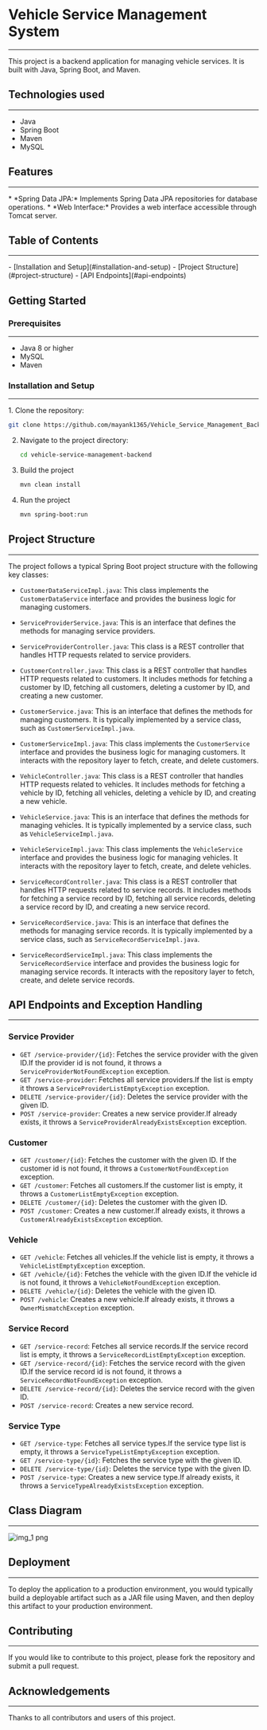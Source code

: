 # Vehicle Service Management System
<hr>
This project is a backend application for managing vehicle services. It is built with Java, Spring Boot, and Maven.


## Technologies used
<hr>

* Java
* Spring Boot
* Maven
* MySQL


## Features
<hr>
* *Spring Data JPA:* Implements Spring Data JPA repositories for database operations.
* *Web Interface:* Provides a web interface accessible through Tomcat server.

## Table of Contents
<hr>
- [Installation and Setup](#installation-and-setup)
- [Project Structure](#project-structure)
- [API Endpoints](#api-endpoints)



## Getting Started

### Prerequisites
<hr>

* Java 8 or higher
* MySQL
* Maven

### Installation and Setup
<hr>
1. Clone the repository:

   ```bash
   git clone https://github.com/mayank1365/Vehicle_Service_Management_Backend_Project
   ```

2. Navigate to the project directory:
   ```bash
   cd vehicle-service-management-backend
   ```

3. Build the project
    ```bash
    mvn clean install
    ```

4. Run the project
    ```bash
    mvn spring-boot:run
    ```

## Project Structure
<hr>
The project follows a typical Spring Boot project structure with the following key classes:

- `CustomerDataServiceImpl.java`: This class implements the `CustomerDataService` interface and provides the business logic for managing customers.
- `ServiceProviderService.java`: This is an interface that defines the methods for managing service providers.
- `ServiceProviderController.java`: This class is a REST controller that handles HTTP requests related to service providers.
- `CustomerController.java`: This class is a REST controller that handles HTTP requests related to customers. It includes methods for fetching a customer by ID, fetching all customers, deleting a customer by ID, and creating a new customer.

- `CustomerService.java`: This is an interface that defines the methods for managing customers. It is typically implemented by a service class, such as `CustomerServiceImpl.java`.

- `CustomerServiceImpl.java`: This class implements the `CustomerService` interface and provides the business logic for managing customers. It interacts with the repository layer to fetch, create, and delete customers.

- `VehicleController.java`: This class is a REST controller that handles HTTP requests related to vehicles. It includes methods for fetching a vehicle by ID, fetching all vehicles, deleting a vehicle by ID, and creating a new vehicle.

- `VehicleService.java`: This is an interface that defines the methods for managing vehicles. It is typically implemented by a service class, such as `VehicleServiceImpl.java`.

- `VehicleServiceImpl.java`: This class implements the `VehicleService` interface and provides the business logic for managing vehicles. It interacts with the repository layer to fetch, create, and delete vehicles.

- `ServiceRecordController.java`: This class is a REST controller that handles HTTP requests related to service records. It includes methods for fetching a service record by ID, fetching all service records, deleting a service record by ID, and creating a new service record.

- `ServiceRecordService.java`: This is an interface that defines the methods for managing service records. It is typically implemented by a service class, such as `ServiceRecordServiceImpl.java`.

- `ServiceRecordServiceImpl.java`: This class implements the `ServiceRecordService` interface and provides the business logic for managing service records. It interacts with the repository layer to fetch, create, and delete service records.

## API Endpoints and Exception Handling
<hr>

### Service Provider

- `GET /service-provider/{id}`: Fetches the service provider with the given ID.If the provider id is not found, it throws a `ServiceProviderNotFoundException` exception.
- `GET /service-provider`: Fetches all service providers.If the list is empty it throws a `ServiceProviderListEmptyException` exception.
- `DELETE /service-provider/{id}`: Deletes the service provider with the given ID.
- `POST /service-provider`: Creates a new service provider.If already exists, it throws a `ServiceProviderAlreadyExistsException` exception.



### Customer

- `GET /customer/{id}`: Fetches the customer with the given ID.
If the customer id is not found, it throws a `CustomerNotFoundException` exception.
- `GET /customer`: Fetches all customers.If the customer list is empty, it throws a `CustomerListEmptyException` exception.
- `DELETE /customer/{id}`: Deletes the customer with the given ID.
- `POST /customer`: Creates a new customer.If already exists, it throws a `CustomerAlreadyExistsException` exception.

### Vehicle

- `GET /vehicle`: Fetches all vehicles.If the vehicle list is empty, it throws a `VehicleListEmptyException` exception.
- `GET /vehicle/{id}`: Fetches the vehicle with the given ID.If the vehicle id is not found, it throws a `VehicleNotFoundException` exception.
- `DELETE /vehicle/{id}`: Deletes the vehicle with the given ID.
- `POST /vehicle`: Creates a new vehicle.If already exists, it throws a `OwnerMismatchException` exception.

### Service Record

- `GET /service-record`: Fetches all service records.If the service record list is empty, it throws a `ServiceRecordListEmptyException` exception.
- `GET /service-record/{id}`: Fetches the service record with the given ID.If the service record id is not found, it throws a `ServiceRecordNotFoundException` exception.
- `DELETE /service-record/{id}`: Deletes the service record with the given ID.
- `POST /service-record`: Creates a new service record.
### Service Type

- `GET /service-type`: Fetches all service types.If the service type list is empty, it throws a `ServiceTypeListEmptyException` exception.
- `GET /service-type/{id}`: Fetches the service type with the given ID.
- `DELETE /service-type/{id}`: Deletes the service type with the given ID.
- `POST /service-type`: Creates a new service type.If already exists, it throws a `ServiceTypeAlreadyExistsException` exception.








## Class Diagram
<hr>

![img_1 png](https://github.com/mayank1365/Vehicle_Service_Management_Backend_Project/assets/67086490/9891e7ea-8152-48af-b4d9-cc1ea526b962)





## Deployment
<hr>

To deploy the application to a production environment, you would typically build a deployable artifact such as a JAR file using Maven, and then deploy this artifact to your production environment.


## Contributing  
<hr>

If you would like to contribute to this project, please fork the repository and submit a pull request.


## Acknowledgements
<hr>

Thanks to all contributors and users of this project.


